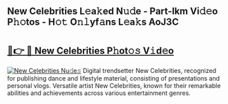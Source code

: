 ## New Celebrities L𝚎a𝚔ed N𝚞𝚍e - Part-lkm Vi𝚍𝚎o P𝚑𝚘tos - H𝚘𝚝 O𝚗𝚕yf𝚊ns L𝚎a𝚔s AoJ3C

# <h2><a href="http://kfe9sxr.oniu.top/?m=New+Celebrities">🔗👉 🔴 New Celebrities P𝚑ot𝚘𝚜 V𝚒d𝚎o</a></h2>

[![New Celebrities Nu𝚍e𝚜](https://i.imgur.com/0qMVB7G.gif)](http://kfe9sxr.oniu.top/?m=New+Celebrities)
Digital trendsetter New Celebrities, recognized for publishing dance and lifestyle material, consisting of presentations and personal vlogs. Versatile artist New Celebrities, known for their remarkable abilities and achievements across various entertainment genres.  
